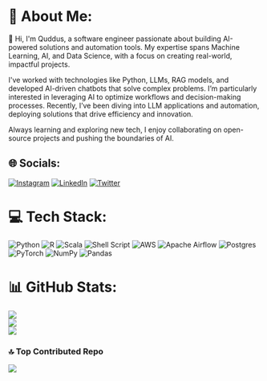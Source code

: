 # 💫 About Me:
👋 Hi, I'm Quddus, a software engineer passionate about building AI-powered solutions and automation tools. My expertise spans Machine Learning, AI, and Data Science, with a focus on creating real-world, impactful projects.

I've worked with technologies like Python, LLMs, RAG models, and developed AI-driven chatbots that solve complex problems. I’m particularly interested in leveraging AI to optimize workflows and decision-making processes. Recently, I’ve been diving into LLM applications and automation, deploying solutions that drive efficiency and innovation.

Always learning and exploring new tech, I enjoy collaborating on open-source projects and pushing the boundaries of AI.


## 🌐 Socials:
[![Instagram](https://img.shields.io/badge/Instagram-%23E4405F.svg?logo=Instagram&logoColor=white)](https://instagram.com/qudus4l) [![LinkedIn](https://img.shields.io/badge/LinkedIn-%230077B5.svg?logo=linkedin&logoColor=white)](https://linkedin.com/in/Qudus-Abolade) [![Twitter](https://img.shields.io/badge/Twitter-%231DA1F2.svg?logo=Twitter&logoColor=white)](https://twitter.com/qudus4l) 

# 💻 Tech Stack:
![Python](https://img.shields.io/badge/python-3670A0?style=plastic&logo=python&logoColor=ffdd54) ![R](https://img.shields.io/badge/r-%23276DC3.svg?style=plastic&logo=r&logoColor=white) ![Scala](https://img.shields.io/badge/scala-%23DC322F.svg?style=plastic&logo=scala&logoColor=white) ![Shell Script](https://img.shields.io/badge/shell_script-%23121011.svg?style=plastic&logo=gnu-bash&logoColor=white) ![AWS](https://img.shields.io/badge/AWS-%23FF9900.svg?style=plastic&logo=amazon-aws&logoColor=white) ![Apache Airflow](https://img.shields.io/badge/Apache%20Airflow-017CEE?style=plastic&logo=Apache%20Airflow&logoColor=white) ![Postgres](https://img.shields.io/badge/postgres-%23316192.svg?style=plastic&logo=postgresql&logoColor=white) ![PyTorch](https://img.shields.io/badge/PyTorch-%23EE4C2C.svg?style=plastic&logo=PyTorch&logoColor=white) ![NumPy](https://img.shields.io/badge/numpy-%23013243.svg?style=plastic&logo=numpy&logoColor=white) ![Pandas](https://img.shields.io/badge/pandas-%23150458.svg?style=plastic&logo=pandas&logoColor=white)
# 📊 GitHub Stats:
![](https://github-readme-stats.vercel.app/api?username=qudus4l&theme=dark&hide_border=false&include_all_commits=true&count_private=false)<br/>
![](https://github-readme-streak-stats.herokuapp.com/?user=qudus4l&theme=dark&hide_border=false)<br/>
![](https://github-readme-stats.vercel.app/api/top-langs/?username=qudus4l&theme=dark&hide_border=false&include_all_commits=true&count_private=false&layout=compact)

### 🔝 Top Contributed Repo
![](https://github-contributor-stats.vercel.app/api?username=qudus4l&limit=5&theme=dark&combine_all_yearly_contributions=true)

